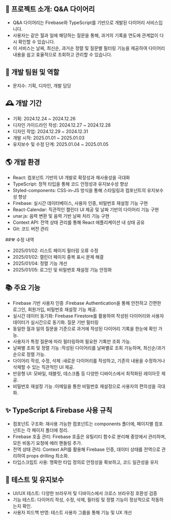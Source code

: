 ## 🌈 프로젝트 소개: Q&A 다이어리

- Q&A 다이어리는 Firebase와 TypeScript를 기반으로 개발된 다이어리 서비스입니다.
- 사용자는 같은 월과 일에 해당하는 질문을 통해, 과거의 기록을 연도에 관계없이 다시 확인할 수 있습니다.
- 이 서비스는 날짜, 최신순, 과거순 정렬 및 질문별 필터링 기능을 제공하여 다이어리 내용을 쉽고 효율적으로 조회하고 관리할 수 있습니다.

## 🏡 개발 팀원 및 역할

- 문지수: 기획, 디자인, 개발 담당

## 🕰️ 개발 기간

- 기획: 2024.12.24 ~ 2024.12.26
- 디자인 가이드라인 작성: 2024.12.27 ~ 2024.12.28
- 디자인 작업: 2024.12.29 ~ 2024.12.31
- 개발 시작: 2025.01.01 ~ 2025.01.03
- 유지보수 및 수정 단계: 2025.01.04 ~ 2025.01.05

## 🌎 개발 환경

- React: 컴포넌트 기반의 UI 개발로 확장성과 재사용성을 극대화
- TypeScript: 정적 타입을 통해 코드 안정성과 유지보수성 향상
- Styled-components: CSS-in-JS 방식을 통해 스타일링과 컴포넌트의 유지보수성 향상
- Firebase: 실시간 데이터베이스, 사용자 인증, 비밀번호 재설정 기능 구현
- React-Calendar: 직관적인 캘린더 UI 제공 및 날짜 기반의 다이어리 기능 구현
- unar.js: 음력 변환 및 음력 기반 날짜 처리 기능 구현
- Context API: 전역 상태 관리를 통해 React 애플리케이션 내 상태 공유
- Git: 코드 버전 관리

##⚒️ 수정 내역

- 2025/01/02: 리스트 페이지 필터링 오류 수정
- 2025/01/02: 캘린더 페이지 중복 표시 문제 해결
- 2025/01/04: 정렬 기능 개선
- 2025/01/05: 로그인 및 비밀번호 재설정 기능 안정화

## 📚 주요 기능

- Firebase 기반 사용자 인증 :Firebase Authentication을 통해 안전하고 간편한 로그인, 회원가입, 비밀번호 재설정 기능 제공.
- 실시간 데이터 동기화: Firebase Firestore를 활용하여 작성된 다이어리와 사용자 데이터가 실시간으로 동기화.
  질문 기반 필터링
- 동일한 월과 일의 질문을 기준으로 과거에 작성된 다이어리 기록을 한눈에 확인 가능.
- 사용자가 특정 질문에 따라 필터링하여 필요한 기록만 조회 가능.
- 날짜별 조회 및 정렬 기능 :작성된 다이어리를 날짜별로 조회 가능하며, 최신순/과거순으로 정렬 가능.
- 다이어리 작성, 수정, 삭제 :새로운 다이어리를 작성하고, 기존의 내용을 수정하거나 삭제할 수 있는 직관적인 UI 제공.
- 반응형 UI: 모바일, 태블릿, 데스크톱 등 다양한 디바이스에서 최적화된 레이아웃 제공.
- 비밀번호 재설정 기능 :이메일을 통한 비밀번호 재설정으로 사용자의 편의성을 극대화.

## ✨ TypeScript & Firebase 사용 규칙

- 컴포넌트 구조화: 재사용 가능한 컴포넌트는 components 폴더에, 페이지별 컴포넌트는 각 페이지 폴더에 정리.
- Firebase 호출 관리: Firebase 호출은 유틸리티 함수로 분리해 중앙에서 관리하며, 모든 비동기 요청에 에러 핸들링 추가.
- 전역 상태 관리: Context API를 활용해 Firebase 인증, 데이터 상태를 전역으로 관리하여 props drilling 최소화.
- 타입스크립트 사용: 명확한 타입 정의로 안정성을 확보하고, 코드 일관성을 유지

## 🧪 테스트 및 유지보수

- UI/UX 테스트: 다양한 브라우저 및 디바이스에서 크로스 브라우징 호환성 검증
- 기능 테스트: 다이어리 작성, 수정, 삭제, 필터링 및 정렬 기능이 정상적으로 작동하는지 확인.
- 사용자 피드백 반영: 테스트 사용자 그룹을 통해 기능 및 UX 개선
